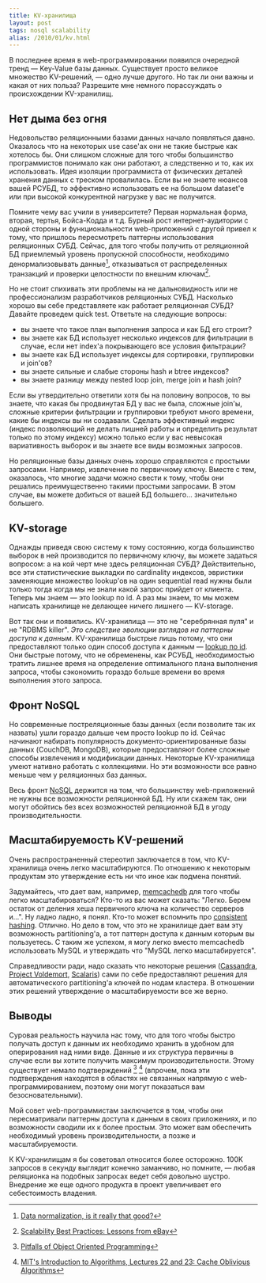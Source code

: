 ```yaml
---
title: KV-хранилища
layout: post
tags: nosql scalability
alias: /2010/01/kv.html
---
```

В последнее время в web-программировании появился очередной тренд — Key-Value базы данных. Существует просто великое множество KV-решений, — одно лучше другого. Но так ли они важны и какая от них польза? Разрешите мне немного порассуждать о происхождении KV-хранилищ.

## Нет дыма без огня

Недовольство реляционными базами данных начало появляться давно. Оказалось что на некоторых use case'ах они не такие быстрые как хотелось бы. Они слишком сложные для того чтобы большинство программистов понимало как они работают, а следственно и то, как их использовать. Идея изоляции программиста от физических деталей хранения данных с треском провалилась. Если вы не знаете нюансов вашей РСУБД, то эффективно использовать ее на большом dataset'е или при высокой конкурентной нагрузке у вас не получится.

Помните чему вас учили в университете? Первая нормальная форма, вторая, тертья, Бойса-Кодда и т.д. Бурный рост интернет-аудитории с одной стороны и функциональности web-приложений с другой привел к тому, что пришлось пересмотреть паттерны использования реляционных СУБД. Сейчас, для того чтобы получить от реляционной БД приемлемый уровень пропускной способности, необходимо денормализовывать данные[^denormalization], отказываться от распределенных транзакций и проверки целостности по внешним ключам[^ebay-practicies].

Но не стоит спихивать эти проблемы на не дальновидность или не профессионализм разработчиков реляционных СУБД. Насколько хорошо вы себе представляете как работает реляционная СУБД? Давайте проведем quick test. Ответьте на следующие вопросы:

* вы знаете что такое план выполнения запроса и как БД его строит?
* вы знаете как БД использует несколько индексов для фильтрации в случае, если нет index'а покрывающего все условия фильтрации?
* вы знаете как БД использует индексы для сортировки, группировки и join'ов?
* вы знаете сильные и слабые стороны hash и btree индексов?
* вы знаете разницу между nested loop join, merge join и hash join?

Если вы утвердительно ответили хотя бы на половину вопросов, то вы знаете, что какая бы продвинутая БД у вас не была, сложные join'ы, сложные критерии фильтрации и группировки требуют много времени, какие бы индексы вы ни создавали. Сделать эффективный индекс (индекс позволяющий не делать лишней работы и определить результат только по этому индексу) можно только если у вас невысокая вариативность выборок и вы знаете все виды возможных запросов.

Но реляционные базы данных очень хорошо справляются с простыми запросами. Например, извлечение по первичному ключу. Вместе с тем, оказалось, что многие задачи можно свести к тому, чтобы они решались преимущественно такими простыми запросами. В этом случае, вы можете добиться от вашей БД большего... значительно большего.

## KV-storage

Однажды приведя свою систему к тому состоянию, когда большинство выборок в ней производится по первичному ключу, вы можете задаться вопросом: а на кой черт мне здесь реляционная СУБД? Действительно, все эти статистические выкладки по cardinality индексов, эвристики заменяющие множество lookup'ов на один sequential read нужны были только тогда когда мы не знали какой запрос прийдет от клиента. Теперь мы знаем — это lookup по id. А раз мы знаем, то мы можем написать хранилище не делающее ничего лишнего — KV-storage.

Вот так они и появились. KV-хранилища — это не "серебрянная пуля" и не "RDBMS killer". _Это следствие эволюции взглядов на паттерны доступа к данным_. KV-хранилища быстрые лишь потому, что они предоставляют только один способ доступа к данным — [lookup по id][ref-hastable]. Они быстрые потому, что не обременены, как РСУБД, необходимостью тратить лишнее время на определение оптимального плана выполнения запроса, чтобы сэкономить гораздо больше времени во время выполнения этого запроса.

## Фронт NoSQL

Но современные постреляционные базы данных (если позволите так их назвать) ушли гораздо дальше чем просто lookup по id. Сейчас начинают набирать популярность документо-ориентированные базы данных (CouchDB, MongoDB), которые предоставляют более сложные способы извлечения и модификации данных. Некоторые KV-хранилища умеют нативно работать с коллекциями. Но эти возможности все равно меньше чем у реляционных баз данных.

Весь фронт [NoSQL][ref-nosql] держится на том, что большинству web-приложений не нужны все возможности реляционной БД. Ну или скажем так, они могут обойтись без всех возможностей реляционной БД в угоду производительности.

## Масштабируемость KV-решений

Очень распространенный стереотип заключается в том, что KV-хранилища очень легко масштабируются. По отношению к некоторым продуктам это утверждение есть ни что иное как подмена понятий.

Задумайтесь, что дает вам, например, [memcachedb][ref-memcachedb] для того чтобы легко масштабироваться? Кто-то из вас может сказать: "Легко. Берем остаток от деления хеша первичного ключа на количество серверов и...". Ну ладно ладно, я понял. Кто-то может вспомнить про [consistent hashing][ref-consistent-hashing]. Отлично. Но дело в том, что это не хранилище дает вам эту возможность partitioning'а, а тот паттерн доступа к данным которым вы пользуетесь. С таким же успехом, я могу легко вместо memcachedb использовать MySQL и утверждать что "MySQL легко масштабируется".

Справедливости ради, надо сказать что некоторые решения ([Cassandra][ref-cassandra], [Project Voldemort][ref-voldemort], [Scalaris][ref-scalaris]) сами по себе предоставляют решения для автоматического partitioning'а ключей по нодам кластера. В отношении этих решений утверждение о масштабируемости все же верно.

## Выводы

Суровая реальность научила нас тому, что для того чтобы быстро получать доступ к данным их необходимо хранить в удобном для оперирования над ними виде. Данные и их структура первичны в случае если вы хотите получить максимум производительности. Этому существует немало подтверждений [^pitfals] [^cache-oblivious] (впрочем, пока эти подтверждения находятся в областях не связанных напрямую с web-программированием, поэтому они могут показаться вам безосновательными).

Мой совет web-программистам заключается в том, чтобы они пересматривали паттерны доступа к данным в своих приложениях, и по возможности сводили их к более простым. Это может вам обеспечить необходимый уровень производительности, а позже и масштабируемости.

К KV-хранилищам я бы советовал относится более осторожно. 100K запросов в секунду выглядит конечно заманчиво, но помните, — любая реляционка на подобных запросах ведет себя довольно шустро. Внедрение же еще одного продукта в проект увеличивает его себестоимость владения.

[^denormalization]: [Data normalization, is it really that good?](http://www.infoq.com/news/2007/08/denormalization)
[^ebay-practicies]: [Scalability Best Practices: Lessons from eBay](http://www.infoq.com/articles/ebay-scalability-best-practices)
[^pitfals]: [Pitfalls of Object Oriented Programming](http://research.scee.net/files/presentations/gcapaustralia09/Pitfalls_of_Object_Oriented_Programming_GCAP_09.pdf)
[^cache-oblivious]: [MIT's Introduction to Algorithms, Lectures 22 and 23: Cache Oblivious Algorithms](http://www.catonmat.net/blog/mit-introduction-to-algorithms-part-fourteen/)

[ref-hastable]: http://en.wikipedia.org/wiki/Hash_table
[ref-couchdb]: http://couchdb.apache.org/
[ref-redis]: http://code.google.com/p/redis/
[ref-nosql]: http://en.wikipedia.org/wiki/NoSQL
[ref-memcachedb]: http://memcachedb.org/
[ref-consistent-hashing]: http://www.spiteful.com/2008/03/17/programmers-toolbox-part-3-consistent-hashing/
[ref-cassandra]: http://incubator.apache.org/cassandra/
[ref-voldemort]: http://project-voldemort.com/
[ref-scalaris]: http://code.google.com/p/scalaris/